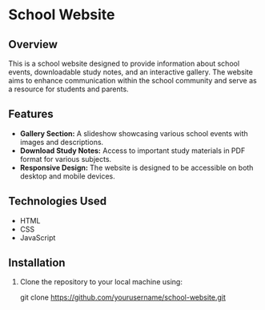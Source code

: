 # School Website

## Overview

This is a school website designed to provide information about school events, downloadable study notes, and an interactive gallery. The website aims to enhance communication within the school community and serve as a resource for students and parents.

## Features

- **Gallery Section:** A slideshow showcasing various school events with images and descriptions.
- **Download Study Notes:** Access to important study materials in PDF format for various subjects.
- **Responsive Design:** The website is designed to be accessible on both desktop and mobile devices.

## Technologies Used

- HTML
- CSS
- JavaScript

## Installation

1. Clone the repository to your local machine using:
   
   git clone https://github.com/yourusername/school-website.git
